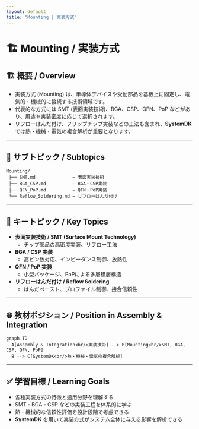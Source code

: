```yaml
---
layout: default
title: "Mounting | 実装方式"
---
```


# 🏗 Mounting / 実装方式

## 🏗 概要 / Overview
- 実装方式 (Mounting) は、半導体デバイスや受動部品を基板上に固定し、電気的・機械的に接続する技術領域です。  
- 代表的な方式には SMT (表面実装技術)、BGA、CSP、QFN、PoP などがあり、用途や実装密度に応じて選択されます。  
- リフローはんだ付け、フリップチップ実装などの工法も含まれ、**SystemDK** では熱・機械・電気の複合解析が重要となります。  

---

## 📂 サブトピック / Subtopics
```
Mounting/
 ├── SMT.md              ← 表面実装技術
 ├── BGA_CSP.md          ← BGA・CSP実装
 ├── QFN_PoP.md          ← QFN・PoP実装
 └── Reflow_Soldering.md ← リフローはんだ付け
```

---

## 🔑 キートピック / Key Topics
- **表面実装技術 / SMT (Surface Mount Technology)**  
  - チップ部品の高密度実装、リフロー工法  
- **BGA / CSP 実装**  
  - 高ピン数対応、インピーダンス制御、放熱性  
- **QFN / PoP 実装**  
  - 小型パッケージ、PoPによる多層積層構造  
- **リフローはんだ付け / Reflow Soldering**  
  - はんだペースト、プロファイル制御、接合信頼性  

---

## 🌐 教材ポジション / Position in Assembly & Integration
```mermaid
graph TD
  A[Assembly & Integration<br/>実装技術] --> B[Mounting<br/>SMT, BGA, CSP, QFN, PoP]
  B --> C[SystemDK<br/>熱・機械・電気の複合解析]
```

---

## ✅ 学習目標 / Learning Goals
- 各種実装方式の特徴と適用分野を理解する  
- SMT・BGA・CSP などの実装工程を体系的に学ぶ  
- 熱・機械的な信頼性評価を設計段階で考慮できる  
- **SystemDK** を用いて実装方式がシステム全体に与える影響を解析できる  
